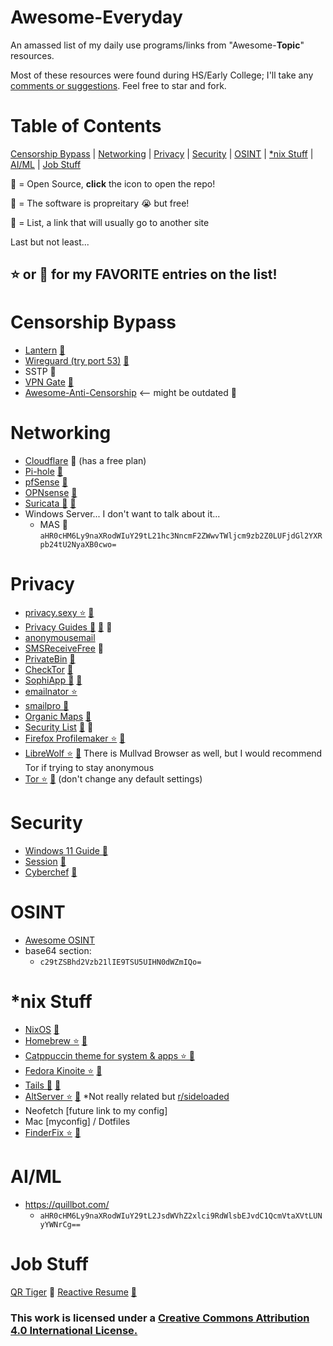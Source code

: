 # Awesome-Everyday
An amassed list of my daily use programs/links from "Awesome-**Topic**" resources.

Most of these resources were found during HS/Early College; I'll take any [comments or suggestions](https://github.com/Mail222/awesome-everyday/issues).
Feel free to star and fork.
# Table of Contents
[Censorship Bypass](https://github.com/Mail222/awesome-everyday/tree/main#censorship-bypass) |
[Networking](https://github.com/Mail222/awesome-everyday/tree/main#networking) |
[Privacy](https://github.com/Mail222/awesome-everyday/tree/main#privacy) |
[Security](https://github.com/Mail222/awesome-everyday/tree/main#security) |
[OSINT](https://github.com/Mail222/awesome-everyday/tree/main#osint) |
[*nix Stuff](https://github.com/Mail222/awesome-everyday/tree/main#nix-stuff) |
[AI/ML](https://github.com/Mail222/awesome-everyday/tree/main#aiml) |
[Job Stuff](https://github.com/Mail222/awesome-everyday/tree/main#job-stuff)

💽 = Open Source, **click** the icon to open the repo!

💸 = The software is propreitary 😭 but free!

📝 = List, a link that will usually go to another site

Last but not least...

## ⭐️ or 🤩 for my FAVORITE entries on the list!

# Censorship Bypass
- [Lantern](https://lantern.io/) [💽](https://github.com/getlantern/lantern-binaries)
- [Wireguard (try port 53)](https://www.wireguard.com/) [💽](https://github.com/WireGuard)
- SSTP 💸
- [VPN Gate](https://www.vpngate.net/en/) [💽](https://www.softether.org/)
- [Awesome-Anti-Censorship](https://github.com/danoctavian/awesome-anti-censorship) <-- might be outdated 📝
# Networking
- [Cloudflare](https://www.cloudflare.com/) 💸 (has a free plan)
- [Pi-hole](https://pi-hole.net/) [💽](https://github.com/pi-hole/pi-hole)
- [pfSense](https://www.pfsense.org/) [💽](https://github.com/pfsense/pfsense)
- [OPNsense](https://opnsense.org/) [💽](https://github.com/opnsense)
- [Suricata 🤩](https://suricata.io/) [💽](https://github.com/OISF/suricata)
- Windows Server... I don't want to talk about it...
  - MAS 💽 `aHR0cHM6Ly9naXRodWIuY29tL21hc3NncmF2ZWwvTWljcm9zb2Z0LUFjdGl2YXRpb24tU2NyaXB0cwo=`
# Privacy
- [privacy.sexy ⭐️](https://privacy.sexy/) [💽](https://github.com/undergroundwires/privacy.sexy)
- [Privacy Guides 🤩](https://www.privacyguides.org/en/) [💽](https://github.com/privacyguides/privacyguides.org) 📝
- [anonymousemail](https://anonymousemail.me/)
- [SMSReceiveFree](https://smsreceivefree.com/) 💸
- [PrivateBin](https://privatebin.info/) [💽](https://github.com/PrivateBin/PrivateBin)
- [CheckTor](https://check.torproject.org/) [💽](https://git.torproject.org/check.git)
- [SophiApp 🤩](https://github.com/Sophia-Community/SophiApp) [💽](https://github.com/Sophia-Community/SophiApp)
- [emailnator ⭐️](https://www.emailnator.com/)
- [smailpro 🤩](https://smailpro.com/advanced)
- [Organic Maps](https://organicmaps.app/) [💽](https://github.com/organicmaps/organicmaps)
- [Security List](https://security-list.js.org/#/) [💽](https://github.com/Lissy93/personal-security-checklist) 📝
- [Firefox Profilemaker ⭐️](https://ffprofile.com/) [💽](https://github.com/allo-/firefox-profilemaker)
- [LibreWolf ⭐️](https://librewolf.net/) [💽](https://codeberg.org/librewolf) There is Mullvad Browser as well, but I would recommend Tor if trying to stay anonymous
- [Tor ⭐️](https://www.torproject.org/) [💽](https://github.com/torproject) (don't change any default settings)
# Security
- [Windows 11 Guide 💽](https://github.com/mikeroyal/Windows-11-Guide)
- [Session](https://getsession.org/) [💽](https://github.com/oxen-io)
- [Cyberchef](https://gchq.github.io/CyberChef/) [💽](https://github.com/gchq/CyberChef)
<!-- 
EE2E for Email, messaging, etc
- FDE Bitlocker (Windows) 💸, Mac, Linux
Single file encryption
-->
# OSINT
- [Awesome OSINT](https://github.com/jivoi/awesome-osint)
- base64 section:
  - `c29tZSBhd2Vzb21lIE9TSU5UIHN0dWZmIQo=`
# *nix Stuff
- [NixOS](https://nixos.org/) [💽](https://github.com/NixOS)
- [Homebrew ⭐️](https://brew.sh/) [💽](https://github.com/Homebrew/brew)
- [Catppuccin theme for system & apps ⭐️ 💽](https://github.com/catppuccin/catppuccin)
- [Fedora Kinoite ⭐️](https://fedoraproject.org/kinoite/) [💽](https://github.com/fedora-kinoite)
- [Tails 🤩](https://tails.net/) [💽](https://gitlab.tails.boum.org/tails/tails)
- [AltServer ⭐️](https://altstore.io/) [💽](https://github.com/altstoreio/AltStore) *Not really related but [r/sideloaded](https://www.reddit.com/r/sideloaded/)
- Neofetch [future link to my config]
- Mac [myconfig] / Dotfiles
- [FinderFix ⭐️](https://synappser.github.io/apps/finderfix/) [💽](https://github.com/synappser/FinderFix)
# AI/ML
- https://quillbot.com/
  - `aHR0cHM6Ly9naXRodWIuY29tL2JsdWVhZ2xlci9RdWlsbEJvdC1QcmVtaXVtLUNyYWNrCg==`
# Job Stuff
[QR Tiger](https://www.qrcode-tiger.com/) 💸
[Reactive Resume](https://rxresu.me/) [💽](https://github.com/AmruthPillai/Reactive-Resume)
### This work is licensed under a [Creative Commons Attribution 4.0 International License.](https://creativecommons.org/licenses/by/4.0/)
